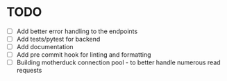 # TODO

- [ ] Add better error handling to the endpoints
- [ ] Add tests/pytest for backend
- [ ] Add documentation
- [ ] Add pre commit hook for linting and formatting
- [ ] Building motherduck connection pool - to better handle numerous read requests
